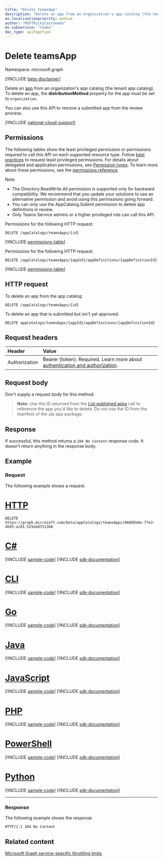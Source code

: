 ```yaml
---
title: "Delete teamsApp"
description: "Delete an app from an organization's app catalog (the tenant app catalog)."
ms.localizationpriority: medium
author: "MSFTRickyCastaneda"
ms.subservice: "teams"
doc_type: apiPageType
---
```


# Delete teamsApp

Namespace: microsoft.graph

[!INCLUDE [beta-disclaimer](../../includes/beta-disclaimer.md)]

<!-- markdownlint-disable MD001 -->

Delete an [app](../resources/teamsapp.md) from an organization's app catalog (the tenant app catalog). To delete an app, the **distributionMethod** property for the app must be set to `organization`.

You can also use this API to remove a submitted app from the review process.

[!INCLUDE [national-cloud-support](../../includes/global-us.md)]

## Permissions

The following tables show the least privileged permission or permissions required to call this API on each supported resource type. Follow [best practices](/graph/permissions-overview#best-practices-for-using-microsoft-graph-permissions) to request least privileged permissions. For details about delegated and application permissions, see [Permission types](/graph/permissions-overview#permission-types). To learn more about these permissions, see the [permissions reference](/graph/permissions-reference).

> [!NOTE]
> - The Directory.ReadWrite.All permission is supported only for backward compatibility. We recommend that you update your solutions to use an alternative permission and avoid using this permissions going forward.
> - You can only use the AppCatalog.Submit permission to delete app definitions in review.
> - Only Teams Service admins or a higher privileged role can call this API.

Permissions for the following HTTP request:

<!-- { "blockType": "ignored" } -->
```http
DELETE /appCatalogs/teamsApps/{id}
```

<!-- { 
  "blockType": "permissions", 
  "name": "teamsapp_delete", 
  "requestUrls": ["DELETE /appCatalogs/teamsApps/{id}"]
 } -->
[!INCLUDE [permissions-table](../includes/permissions/teamsapp-delete-permissions.md)]

Permissions for the following HTTP request:

<!-- { "blockType": "ignored" } -->
```http
DELETE /appCatalogs/teamsApps/{appId}/appDefinitions/{appDefinitionId}
```
<!-- { 
  "blockType": "permissions", 
  "name": "teamsapp_delete_2", 
  "requestUrls": ["DELETE /appCatalogs/teamsApps/{appId}/appDefinitions/{appDefinitionId}"]
 } -->
[!INCLUDE [permissions-table](../includes/permissions/teamsapp-delete-2-permissions.md)]


## HTTP request

<!-- { "blockType": "ignored" } -->

To delete an app from the app catalog:

```http
DELETE /appCatalogs/teamsApps/{id}
```

To delete an app that is submitted but isn't yet approved:

```http
DELETE appCatalogs/teamsApps/{appId}/appDefinitions/{appDefinitionId}
```

## Request headers

| Header        | Value           |
|:--------------|:--------------  |
|Authorization|Bearer {token}. Required. Learn more about [authentication and authorization](/graph/auth/auth-concepts).|

## Request body

Don't supply a request body for this method.

>**Note:** Use the ID returned from the [List published apps](./appcatalogs-list-teamsapps.md) call to reference the app you'd like to delete. Do not use the ID from the manifest of the zip app package.

## Response

If successful, this method returns a `204 No Content` response code. It doesn't return anything in the response body.

## Example

### Request

The following example shows a request.

# [HTTP](#tab/http)
<!-- {
  "blockType": "request",
  "name": "delete_teamsapp"
}-->

```http
DELETE https://graph.microsoft.com/beta/appCatalogs/teamsApps/06805b9e-77e3-4b93-ac81-525eb87513b8
```

# [C#](#tab/csharp)
[!INCLUDE [sample-code](../includes/snippets/csharp/delete-teamsapp-csharp-snippets.md)]
[!INCLUDE [sdk-documentation](../includes/snippets/snippets-sdk-documentation-link.md)]

# [CLI](#tab/cli)
[!INCLUDE [sample-code](../includes/snippets/cli/delete-teamsapp-cli-snippets.md)]
[!INCLUDE [sdk-documentation](../includes/snippets/snippets-sdk-documentation-link.md)]

# [Go](#tab/go)
[!INCLUDE [sample-code](../includes/snippets/go/delete-teamsapp-go-snippets.md)]
[!INCLUDE [sdk-documentation](../includes/snippets/snippets-sdk-documentation-link.md)]

# [Java](#tab/java)
[!INCLUDE [sample-code](../includes/snippets/java/delete-teamsapp-java-snippets.md)]
[!INCLUDE [sdk-documentation](../includes/snippets/snippets-sdk-documentation-link.md)]

# [JavaScript](#tab/javascript)
[!INCLUDE [sample-code](../includes/snippets/javascript/delete-teamsapp-javascript-snippets.md)]
[!INCLUDE [sdk-documentation](../includes/snippets/snippets-sdk-documentation-link.md)]

# [PHP](#tab/php)
[!INCLUDE [sample-code](../includes/snippets/php/delete-teamsapp-php-snippets.md)]
[!INCLUDE [sdk-documentation](../includes/snippets/snippets-sdk-documentation-link.md)]

# [PowerShell](#tab/powershell)
[!INCLUDE [sample-code](../includes/snippets/powershell/delete-teamsapp-powershell-snippets.md)]
[!INCLUDE [sdk-documentation](../includes/snippets/snippets-sdk-documentation-link.md)]

# [Python](#tab/python)
[!INCLUDE [sample-code](../includes/snippets/python/delete-teamsapp-python-snippets.md)]
[!INCLUDE [sdk-documentation](../includes/snippets/snippets-sdk-documentation-link.md)]

---

<!-- markdownlint-disable MD024 -->

### Response

The following example shows the response.

<!-- {
  "blockType": "response"
} -->

```http
HTTP/1.1 204 No Content
```

## Related content

[Microsoft Graph service-specific throttling limits](/graph/throttling-limits#microsoft-teams-service-limits)
